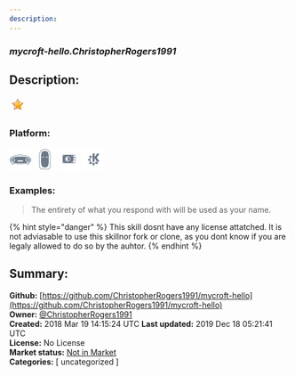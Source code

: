 ```yaml
---
description: 
---
```


### _mycroft-hello.ChristopherRogers1991_  
## Description:  
  
  
![](../.gitbook/assets/star.png)  
  
### Platform:  
 ![Mark I](../.gitbook/assets/mark-1-icon.png)  ![Mark II](../.gitbook/assets/mark-2-icon.png)  ![Picroft](../.gitbook/assets/picroft-icon.png)  ![plasmoid](../.gitbook/assets/kde.png)   
### Examples:  
> The entirety of what you respond with will be used as your name.  
  
{% hint style="danger" %}
This skill dosnt have any license attatched. It is not adviasable to use this skillnor fork or clone, as you dont know if you are legaly allowed to do so by the auhtor.
{% endhint %}
  
## Summary:  
**Github:** [https://github.com/ChristopherRogers1991/mycroft-hello](https://github.com/ChristopherRogers1991/mycroft-hello)  
**Owner:** [@ChristopherRogers1991](https://github.com/ChristopherRogers1991)  
**Created:** 2018 Mar 19 14:15:24 UTC  **Last updated:** 2019 Dec 18 05:21:41 UTC  
**License:** No License  
**Market status:** [Not in Market](https://market.mycroft.ai/skill/)  
**Categories:** [ uncategorized ]   
